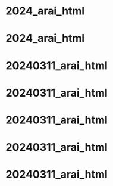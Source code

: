# 2024_arai_html
# 2024_arai_html
# 20240311_arai_html
# 20240311_arai_html
# 20240311_arai_html
# 20240311_arai_html
# 20240311_arai_html
